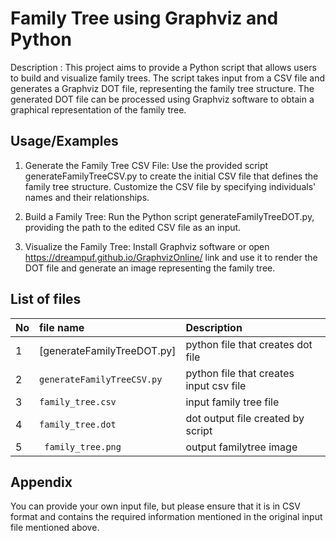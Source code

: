 
# Family Tree using Graphviz and Python

Description : This project aims to provide a Python script that allows users to build and visualize family trees. The script takes input from a CSV file and generates a Graphviz DOT file, representing the family tree structure. The generated DOT file can be processed using Graphviz software to obtain a graphical representation of the family tree.







## Usage/Examples

1. Generate the Family Tree CSV File: Use the provided script generateFamilyTreeCSV.py  to create the initial CSV file that defines the family tree structure. Customize the CSV file by specifying individuals' names and their relationships.

2. Build a Family Tree: Run the Python script generateFamilyTreeDOT.py, providing the path to the edited CSV file as an input.

3. Visualize the Family Tree: Install Graphviz software or open https://dreampuf.github.io/GraphvizOnline/ link  and use it to render the DOT file and generate an image representing the family tree.


## List of files



| No | file name                | Description                |
| :--| :------------------------| :------------------------- |
|  1 | [generateFamilyTreeDOT.py] | python file that creates dot file |
|  2 | `generateFamilyTreeCSV.py` | python file that creates input csv file| 
| 3  |   `family_tree.csv` | input family tree file|
|4| `family_tree.dot`| dot output file created by script|
|5| ` family_tree.png`| output familytree image|


## Appendix

You can provide your own input file, but please ensure that it is in CSV format and contains the required information mentioned in the original input file mentioned above.

